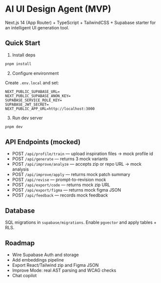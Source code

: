 # AI UI Design Agent (MVP)

Next.js 14 (App Router) + TypeScript + TailwindCSS + Supabase starter for an intelligent UI generation tool.

## Quick Start

1. Install deps

```bash
pnpm install
```

2. Configure environment

Create `.env.local` and set:

```
NEXT_PUBLIC_SUPABASE_URL=
NEXT_PUBLIC_SUPABASE_ANON_KEY=
SUPABASE_SERVICE_ROLE_KEY=
SUPABASE_JWT_SECRET=
NEXT_PUBLIC_APP_URL=http://localhost:3000
```

3. Run dev server

```bash
pnpm dev
```

## API Endpoints (mocked)
- POST `/api/profile/train` — upload inspiration files → mock profile id
- POST `/api/generate` — returns 3 mock variants
- POST `/api/improve/analyze` — accepts zip or repo URL → mock analysis
- POST `/api/improve/apply` — returns mock patch summary
- POST `/api/revise` — prompt-to-revision mock
- POST `/api/export/code` — returns mock zip URL
- POST `/api/export/figma` — returns mock figma JSON
- POST `/api/feedback` — records mock feedback

## Database
SQL migrations in `supabase/migrations`. Enable `pgvector` and apply tables + RLS.

## Roadmap
- Wire Supabase Auth and storage
- Add embeddings pipeline
- Export React/Tailwind zip and Figma JSON
- Improve Mode: real AST parsing and WCAG checks
- Chat copilot
